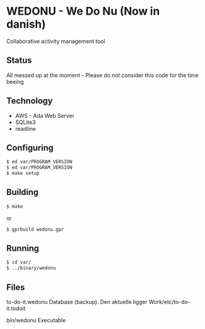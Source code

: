 
# WEDONU - We Do Nu (Now in danish)
Collaborative activity management tool

## Status
All messed up at the moment - Please do not consider this code for the time beeing

## Technology
* AWS - Ada Web Server
* SQLite3
* readline

## Configuring
```sh
$ ed var/PROGRAM_VERSION
$ ed var/PROGRAM_VERSION
$ make setup
```

## Building
```sh
$ make
```

or

```sh
$ gprbuild wedonu.gpr
```

## Running
```sh
$ cd var/
$ ../binary/wedonu
```

## Files
to-do-it.wedonu
   Database (backup). Den aktuelle ligger Work/etc/to-do-it.todoit

bin/wedonu
   Executable




